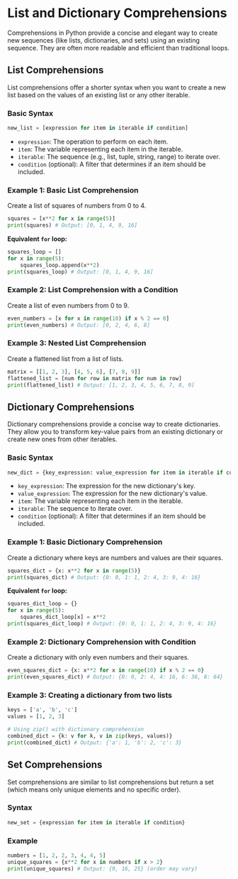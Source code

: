 # List and Dictionary Comprehensions

Comprehensions in Python provide a concise and elegant way to create new sequences (like lists, dictionaries, and sets) using an existing sequence. They are often more readable and efficient than traditional loops.

## List Comprehensions

List comprehensions offer a shorter syntax when you want to create a new list based on the values of an existing list or any other iterable.

### Basic Syntax

```python
new_list = [expression for item in iterable if condition]
```

*   `expression`: The operation to perform on each item.
*   `item`: The variable representing each item in the iterable.
*   `iterable`: The sequence (e.g., list, tuple, string, range) to iterate over.
*   `condition` (optional): A filter that determines if an item should be included.

### Example 1: Basic List Comprehension

Create a list of squares of numbers from 0 to 4.

```python
squares = [x**2 for x in range(5)]
print(squares) # Output: [0, 1, 4, 9, 16]
```

**Equivalent `for` loop:**

```python
squares_loop = []
for x in range(5):
    squares_loop.append(x**2)
print(squares_loop) # Output: [0, 1, 4, 9, 16]
```

### Example 2: List Comprehension with a Condition

Create a list of even numbers from 0 to 9.

```python
even_numbers = [x for x in range(10) if x % 2 == 0]
print(even_numbers) # Output: [0, 2, 4, 6, 8]
```

### Example 3: Nested List Comprehension

Create a flattened list from a list of lists.

```python
matrix = [[1, 2, 3], [4, 5, 6], [7, 8, 9]]
flattened_list = [num for row in matrix for num in row]
print(flattened_list) # Output: [1, 2, 3, 4, 5, 6, 7, 8, 9]
```

## Dictionary Comprehensions

Dictionary comprehensions provide a concise way to create dictionaries. They allow you to transform key-value pairs from an existing dictionary or create new ones from other iterables.

### Basic Syntax

<!-- -->
```python
new_dict = {key_expression: value_expression for item in iterable if condition}
```

*   `key_expression`: The expression for the new dictionary's key.
*   `value_expression`: The expression for the new dictionary's value.
*   `item`: The variable representing each item in the iterable.
*   `iterable`: The sequence to iterate over.
*   `condition` (optional): A filter that determines if an item should be included.

### Example 1: Basic Dictionary Comprehension

Create a dictionary where keys are numbers and values are their squares.

```python
squares_dict = {x: x**2 for x in range(5)}
print(squares_dict) # Output: {0: 0, 1: 1, 2: 4, 3: 9, 4: 16}
```

**Equivalent `for` loop:**

```python
squares_dict_loop = {}
for x in range(5):
    squares_dict_loop[x] = x**2
print(squares_dict_loop) # Output: {0: 0, 1: 1, 2: 4, 3: 9, 4: 16}
```

### Example 2: Dictionary Comprehension with Condition

Create a dictionary with only even numbers and their squares.

```python
even_squares_dict = {x: x**2 for x in range(10) if x % 2 == 0}
print(even_squares_dict) # Output: {0: 0, 2: 4, 4: 16, 6: 36, 8: 64}
```

### Example 3: Creating a dictionary from two lists

```python
keys = ['a', 'b', 'c']
values = [1, 2, 3]

# Using zip() with dictionary comprehension
combined_dict = {k: v for k, v in zip(keys, values)}
print(combined_dict) # Output: {'a': 1, 'b': 2, 'c': 3}
```

## Set Comprehensions

Set comprehensions are similar to list comprehensions but return a set (which means only unique elements and no specific order).

### Syntax

```python
new_set = {expression for item in iterable if condition}
```

### Example

```python
numbers = [1, 2, 2, 3, 4, 4, 5]
unique_squares = {x**2 for x in numbers if x > 2}
print(unique_squares) # Output: {9, 16, 25} (order may vary)
```
